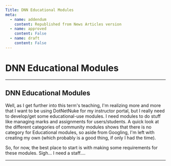 ```yaml
---
Title: DNN Educational Modules
meta:
  - name: addendum
    content: Republished from News Articles version
  - name: approved
    content: False
  - name: draft
    content: False
---
```

# DNN Educational Modules

---
## DNN Educational Modules


Well, as I get further into this term's teaching, I'm realizing more and more that I want to be using DotNetNuke for my instructor portal, but I really need to develop/get some educational-use modules. I need modules to do stuff like managing marks and assignments for users/students. A quick look at the different categories of community modules shows that there is no category for Educational modules, so aside from Googling, I'm left with creating my own (which probably is a good thing, if only I had the time).



So, for now, the best place to start is with making some requirements for these modules. Sigh... I need a staff....





---
